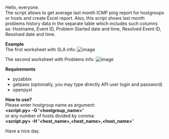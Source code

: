Hello, everyone.<br>
The script allows to get average last month ICMP ping report for hostgroups or hosts and create Excel report.
Also, this script shows last month problems history data in the separate table which includes such columns as: Hostname, Event ID, Problem	Started date and time,	Resolved Event ID, Resolved date and time.

<strong>Example</strong><br>
The first worksheet with SLA info:
![image](https://user-images.githubusercontent.com/106164393/224988164-5cae33f5-9e11-475c-a265-5347aba010e8.png)

The second worksheet with Problems info:
![image](https://user-images.githubusercontent.com/106164393/224988569-02ce95ef-8ebb-46f2-bdf5-675ba9ceb28d.png)

<strong>Requirements</strong><br>
- pyzabbix
- getpass (optionally, you may type directly API user login and password)
- openpyxl

<strong>How to use?</strong><br>
Please enter hostgroup name as argument:<br>
<strong><script.py> -G '<hostgroup_name>'</strong><br>
or any number of hosts divided by comma:<br>
<strong><script.py> -H '<host_name>,<host_name>,<host_name>'</strong>

Have a nice day.
